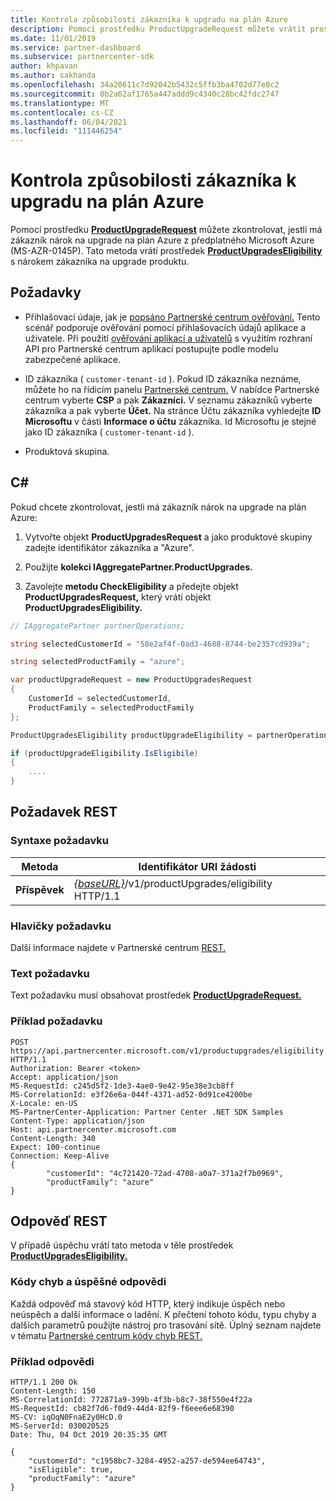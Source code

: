 ```yaml
---
title: Kontrola způsobilosti zákazníka k upgradu na plán Azure
description: Pomocí prostředku ProductUpgradeRequest můžete vrátit prostředek ProductUpgradesEligibility a zjistit, jestli má zákazník nárok na upgrade z předplatného Microsoft Azure (MS-AZR-0145P) na plán Azure.
ms.date: 11/01/2019
ms.service: partner-dashboard
ms.subservice: partnercenter-sdk
author: khpavan
ms.author: sakhanda
ms.openlocfilehash: 34a20611c7d92042b5432c5ffb3ba4702d77e0c2
ms.sourcegitcommit: 0b2a62af1765a447addd9c4340c28bc42fdc2747
ms.translationtype: MT
ms.contentlocale: cs-CZ
ms.lasthandoff: 06/04/2021
ms.locfileid: "111446254"
---
```

# <a name="check-a-customers-eligibility-for-upgrading-to-an-azure-plan"></a>Kontrola způsobilosti zákazníka k upgradu na plán Azure

Pomocí prostředku [**ProductUpgradeRequest**](product-upgrade-resources.md#productupgraderequest) můžete zkontrolovat, jestli má zákazník nárok na upgrade na plán Azure z předplatného Microsoft Azure (MS-AZR-0145P). Tato metoda vrátí prostředek [**ProductUpgradesEligibility**](product-upgrade-resources.md#productupgradeseligibility) s nárokem zákazníka na upgrade produktu.

## <a name="prerequisites"></a>Požadavky

- Přihlašovací údaje, jak je [popsáno Partnerské centrum ověřování.](partner-center-authentication.md) Tento scénář podporuje ověřování pomocí přihlašovacích údajů aplikace a uživatele. Při použití [ověřování aplikací a uživatelů](enable-secure-app-model.md) s využitím rozhraní API pro Partnerské centrum aplikací postupujte podle modelu zabezpečené aplikace.

- ID zákazníka ( `customer-tenant-id` ). Pokud ID zákazníka neznáme, můžete ho na řídicím panelu [Partnerské centrum.](https://partner.microsoft.com/dashboard) V nabídce Partnerské centrum vyberte **CSP** a pak **Zákazníci.** V seznamu zákazníků vyberte zákazníka a pak vyberte **Účet.** Na stránce Účtu zákazníka vyhledejte **ID Microsoftu** v části **Informace o účtu** zákazníka. Id Microsoftu je stejné jako ID zákazníka ( `customer-tenant-id` ).

- Produktová skupina.

## <a name="c"></a>C\#

Pokud chcete zkontrolovat, jestli má zákazník nárok na upgrade na plán Azure:

1. Vytvořte objekt **ProductUpgradesRequest** a jako produktové skupiny zadejte identifikátor zákazníka a "Azure".

2. Použijte **kolekci IAggregatePartner.ProductUpgrades.**
3. Zavolejte **metodu CheckEligibility** a předejte objekt **ProductUpgradesRequest,** který vrátí objekt **ProductUpgradesEligibility.**

```csharp
// IAggregatePartner partnerOperations;

string selectedCustomerId = "58e2af4f-0ad3-4688-8744-be2357cd939a";

string selectedProductFamily = "azure";

var productUpgradeRequest = new ProductUpgradesRequest
{
    CustomerId = selectedCustomerId,
    ProductFamily = selectedProductFamily
};

ProductUpgradesEligibility productUpgradeEligibility = partnerOperations.ProductUpgrades.CheckEligibility(productUpgradeRequest);

if (productUpgradeEligibility.IsEligibile)
{
    ....
}

```

## <a name="rest-request"></a>Požadavek REST

### <a name="request-syntax"></a>Syntaxe požadavku

| Metoda   | Identifikátor URI žádosti                                                                                   |
|----------|-----------------------------------------------------------------------------------------------|
| **Příspěvek** | [*{baseURL}*](partner-center-rest-urls.md)/v1/productUpgrades/eligibility HTTP/1.1 |

### <a name="request-headers"></a>Hlavičky požadavku

Další informace najdete v Partnerské centrum [REST.](headers.md)

### <a name="request-body"></a>Text požadavku

Text požadavku musí obsahovat prostředek [**ProductUpgradeRequest.**](product-upgrade-resources.md#productupgraderequest)

### <a name="request-example"></a>Příklad požadavku

```http
POST https://api.partnercenter.microsoft.com/v1/productupgrades/eligibility HTTP/1.1
Authorization: Bearer <token>
Accept: application/json
MS-RequestId: c245d5f2-1de3-4ae0-9e42-95e38e3cb8ff
MS-CorrelationId: e3f26e6a-044f-4371-ad52-0d91ce4200be
X-Locale: en-US
MS-PartnerCenter-Application: Partner Center .NET SDK Samples
Content-Type: application/json
Host: api.partnercenter.microsoft.com
Content-Length: 340
Expect: 100-continue
Connection: Keep-Alive
{
        "customerId": "4c721420-72ad-4708-a0a7-371a2f7b0969",
        "productFamily": "azure"
}
```

## <a name="rest-response"></a>Odpověď REST

V případě úspěchu vrátí tato metoda v těle prostředek [**ProductUpgradesEligibility.**](product-upgrade-resources.md#productupgradeseligibility)

### <a name="response-success-and-error-codes"></a>Kódy chyb a úspěšné odpovědi

Každá odpověď má stavový kód HTTP, který indikuje úspěch nebo neúspěch a další informace o ladění. K přečtení tohoto kódu, typu chyby a dalších parametrů použijte nástroj pro trasování sítě. Úplný seznam najdete v tématu [Partnerské centrum kódy chyb REST.](error-codes.md)

### <a name="response-example"></a>Příklad odpovědi

```http
HTTP/1.1 200 Ok
Content-Length: 150
MS-CorrelationId: 772871a9-399b-4f3b-b8c7-38f550e4f22a
MS-RequestId: cb82f7d6-f0d9-44d4-82f9-f6eee6e68390
MS-CV: iqOqN0FnaE2y0HcD.0
MS-ServerId: 030020525
Date: Thu, 04 Oct 2019 20:35:35 GMT

{
    "customerId": "c1958bc7-3284-4952-a257-de594ee64743",
    "isEligible": true,
    "productFamily": "azure"
}
```
